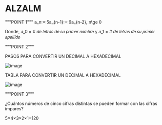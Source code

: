 # ALZALM

"""POINT 1"""
a_n\:=\:5a_{n-1}\:+\:6a_{n-2},\:n\ge 0

Donde, 𝑎_0 = # 𝑑𝑒 𝑙𝑒𝑡𝑟𝑎𝑠 𝑑𝑒 𝑠𝑢 𝑝𝑟𝑖𝑚𝑒𝑟 𝑛𝑜𝑚𝑏𝑟𝑒 y 𝑎_1 = # 𝑑𝑒 𝑙𝑒𝑡𝑟𝑎𝑠 𝑑𝑒 𝑠𝑢 𝑝𝑟𝑖𝑚𝑒𝑟 𝑎𝑝𝑒𝑙𝑙𝑖𝑑𝑜 

"""POINT 2"""

PASOS PARA CONVERTIR UN DECIMAL A HEXADECIMAL

![image](https://github.com/DaniArias7/ALZALM/assets/129128034/4b2f6d41-e596-4a86-99a2-6256942578e8)

TABLA PARA CONVERTIR UN DECIMAL A HEXADECIMAL

![image](https://github.com/DaniArias7/ALZALM/assets/129128034/99396578-3d33-4ef1-8e11-d9abbe32a363)

"""POINT 3"""

¿Cuántos números de cinco cifras distintas se pueden formar con las cifras impares?

5×4×3×2×1=120

